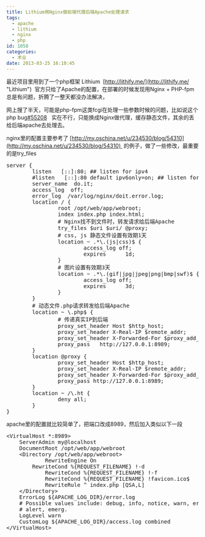 ```yaml
---
title: Lithium用Nginx做前端代理后端Apache处理请求
tags:
  - apache
  - lithium
  - nginx
  - php
id: 1058
categories:
  - 术业
date: 2013-03-25 16:10:45
---
```


最近项目里用到了一个php框架 Lithium  [http://lithify.me/](http://lithify.me/ "Lithium")  官方只给了Apache的配置，在部署的时候发现用Nginx + PHP-fpm 总是有问题，折腾了一整天都没办法解决，

网上搜了半天，可能是php-fpm这类fcgi在处理一些参数时候的问题，比如说这个 php bug[#55208](https://bugs.php.net/bug.php?id=55208)   实在不行，只能换成Nginx做代理，缓存静态文件，其余的丢给后端apache去处理去。

nginx里的配置主要参考了 [http://my.oschina.net/u/234530/blog/54310](http://my.oschina.net/u/234530/blog/54310)  的例子，做了一些修改，最重要的是try_files
<pre class="lang:default decode:true">server {
        listen   [::]:80; ## listen for ipv4
        #listen   [::]:80 default ipv6only=on; ## listen for ipv6
        server_name  do.it;
        access_log  off;
        error_log  /var/log/nginx/doit.error.log;
        location / {
                root /opt/web/app/webroot;
                index index.php index.html;
                # Nginx找不到文件时，转发请求给后端Apache
                try_files $uri $uri/ @proxy;
                # css, js 静态文件设置有效期1天
                location ~ .*\.(js|css)$ {
                        access_log off;
                        expires      1d;
                }
                # 图片设置有效期3天
                location ~ .*\.(gif|jpg|jpeg|png|bmp|swf)$ {
                        access_log off;
                        expires      3d;
                }
        }
        # 动态文件.php请求转发给后端Apache
        location ~ \.php$ {
                # 传递真实IP到后端
                proxy_set_header Host $http_host;
                proxy_set_header X-Real-IP $remote_addr;
                proxy_set_header X-Forwarded-For $proxy_add_x_forwarded_for;
                proxy_pass   http://127.0.0.1:8989;
        }
        location @proxy {
                proxy_set_header Host $http_host;
                proxy_set_header X-Real-IP $remote_addr;
                proxy_set_header X-Forwarded-For $proxy_add_x_forwarded_for;
                proxy_pass http://127.0.0.1:8989;
        }
        location ~ /\.ht {
                deny all;
        }
}</pre>
apache里的配置就比较简单了，把端口改成8989，然后加入类似以下一段
<pre class="lang:default decode:true  crayon-selected">&lt;VirtualHost *:8989&gt;
	ServerAdmin my@localhost
	DocumentRoot /opt/web/app/webroot
	&lt;Directory /opt/web/app/webroot&gt;
        	RewriteEngine On
		RewriteCond %{REQUEST_FILENAME} !-d
        	RewriteCond %{REQUEST_FILENAME} !-f
        	RewriteCond %{REQUEST_FILENAME} !favicon.ico$
        	RewriteRule ^ index.php [QSA,L]
	&lt;/Directory&gt;
	ErrorLog ${APACHE_LOG_DIR}/error.log
	# Possible values include: debug, info, notice, warn, error, crit,
	# alert, emerg.
	LogLevel warn
	CustomLog ${APACHE_LOG_DIR}/access.log combined
&lt;/VirtualHost&gt;</pre>